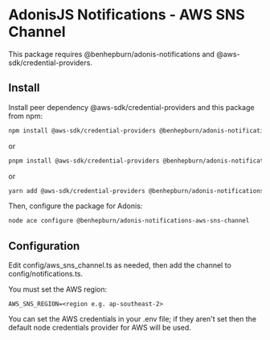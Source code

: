 # AdonisJS Notifications - AWS SNS Channel

This package requires @benhepburn/adonis-notifications and @aws-sdk/credential-providers.

## Install

Install peer dependency @aws-sdk/credential-providers and this package from npm:

```sh
npm install @aws-sdk/credential-providers @benhepburn/adonis-notifications-aws-sns-channel
```

or

```sh
pnpm install @aws-sdk/credential-providers @benhepburn/adonis-notifications-aws-sns-channel
```

or

```sh
yarn add @aws-sdk/credential-providers @benhepburn/adonis-notifications-aws-sns-channel
```

Then, configure the package for Adonis:

```sh
node ace configure @benhepburn/adonis-notifications-aws-sns-channel
```

## Configuration

Edit config/aws_sns_channel.ts as needed, then add the channel to config/notifications.ts.

You must set the AWS region:
```dotenv
AWS_SNS_REGION=<region e.g. ap-southeast-2>
```

You can set the AWS credentials in your .env file; if they aren't set then
the default node credentials provider for AWS will be used.
